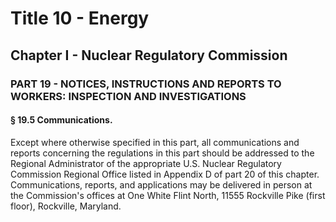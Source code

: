 
# Title 10 - Energy
## Chapter I - Nuclear Regulatory Commission
### PART 19 - NOTICES, INSTRUCTIONS AND REPORTS TO WORKERS: INSPECTION AND INVESTIGATIONS
#### § 19.5 Communications.

Except where otherwise specified in this part, all communications and reports concerning the regulations in this part should be addressed to the Regional Administrator of the appropriate U.S. Nuclear Regulatory Commission Regional Office listed in Appendix D of part 20 of this chapter. Communications, reports, and applications may be delivered in person at the Commission's offices at One White Flint North, 11555 Rockville Pike (first floor), Rockville, Maryland.
